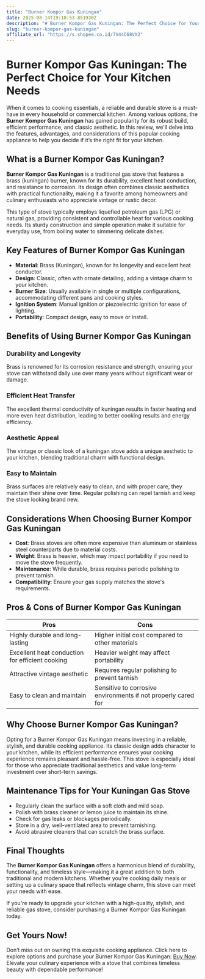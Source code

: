 ```yaml
---
title: "Burner Kompor Gas Kuningan"
date: 2025-08-14T19:10:53.851930Z
description: "# Burner Kompor Gas Kuningan: The Perfect Choice for Your Kitchen Needs..."
slug: "burner-kompor-gas-kuningan"
affiliate_url: "https://s.shopee.co.id/7V44C68VX2"
---
```

# Burner Kompor Gas Kuningan: The Perfect Choice for Your Kitchen Needs

When it comes to cooking essentials, a reliable and durable stove is a must-have in every household or commercial kitchen. Among various options, the **Burner Kompor Gas Kuningan** has gained popularity for its robust build, efficient performance, and classic aesthetic. In this review, we'll delve into the features, advantages, and considerations of this popular cooking appliance to help you decide if it’s the right fit for your kitchen.

## What is a Burner Kompor Gas Kuningan?

**Burner Kompor Gas Kuningan** is a traditional gas stove that features a brass (kuningan) burner, known for its durability, excellent heat conduction, and resistance to corrosion. Its design often combines classic aesthetics with practical functionality, making it a favorite among homeowners and culinary enthusiasts who appreciate vintage or rustic decor.

This type of stove typically employs liquefied petroleum gas (LPG) or natural gas, providing consistent and controllable heat for various cooking needs. Its sturdy construction and simple operation make it suitable for everyday use, from boiling water to simmering delicate dishes.

## Key Features of Burner Kompor Gas Kuningan

- **Material**: Brass (Kuningan), known for its longevity and excellent heat conductor.
- **Design**: Classic, often with ornate detailing, adding a vintage charm to your kitchen.
- **Burner Size**: Usually available in single or multiple configurations, accommodating different pans and cooking styles.
- **Ignition System**: Manual ignition or piezoelectric ignition for ease of lighting.
- **Portability**: Compact design, easy to move or install.

## Benefits of Using Burner Kompor Gas Kuningan

### Durability and Longevity

Brass is renowned for its corrosion resistance and strength, ensuring your stove can withstand daily use over many years without significant wear or damage.

### Efficient Heat Transfer

The excellent thermal conductivity of kuningan results in faster heating and more even heat distribution, leading to better cooking results and energy efficiency.

### Aesthetic Appeal

The vintage or classic look of a kuningan stove adds a unique aesthetic to your kitchen, blending traditional charm with functional design.

### Easy to Maintain

Brass surfaces are relatively easy to clean, and with proper care, they maintain their shine over time. Regular polishing can repel tarnish and keep the stove looking brand new.

## Considerations When Choosing Burner Kompor Gas Kuningan

- **Cost**: Brass stoves are often more expensive than aluminum or stainless steel counterparts due to material costs.
- **Weight**: Brass is heavier, which may impact portability if you need to move the stove frequently.
- **Maintenance**: While durable, brass requires periodic polishing to prevent tarnish.
- **Compatibility**: Ensure your gas supply matches the stove's requirements.

## Pros & Cons of Burner Kompor Gas Kuningan

| Pros | Cons |
| --- | --- |
| Highly durable and long-lasting | Higher initial cost compared to other materials |
| Excellent heat conduction for efficient cooking | Heavier weight may affect portability |
| Attractive vintage aesthetic | Requires regular polishing to prevent tarnish |
| Easy to clean and maintain | Sensitive to corrosive environments if not properly cared for |

## Why Choose Burner Kompor Gas Kuningan?

Opting for a Burner Kompor Gas Kuningan means investing in a reliable, stylish, and durable cooking appliance. Its classic design adds character to your kitchen, while its efficient performance ensures your cooking experience remains pleasant and hassle-free. This stove is especially ideal for those who appreciate traditional aesthetics and value long-term investment over short-term savings.

## Maintenance Tips for Your Kuningan Gas Stove

- Regularly clean the surface with a soft cloth and mild soap.
- Polish with brass cleaner or lemon juice to maintain its shine.
- Check for gas leaks or blockages periodically.
- Store in a dry, well-ventilated area to prevent tarnishing.
- Avoid abrasive cleaners that can scratch the brass surface.

## Final Thoughts

The **Burner Kompor Gas Kuningan** offers a harmonious blend of durability, functionality, and timeless style—making it a great addition to both traditional and modern kitchens. Whether you're cooking daily meals or setting up a culinary space that reflects vintage charm, this stove can meet your needs with ease.

If you're ready to upgrade your kitchen with a high-quality, stylish, and reliable gas stove, consider purchasing a Burner Kompor Gas Kuningan today.

## Get Yours Now!

Don’t miss out on owning this exquisite cooking appliance. Click here to explore options and purchase your Burner Kompor Gas Kuningan: [Buy Now](https://s.shopee.co.id/7V44C68VX2). Elevate your culinary experience with a stove that combines timeless beauty with dependable performance!